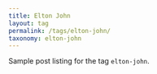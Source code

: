 ```yaml
---
title: Elton John
layout: tag
permalink: /tags/elton-john/
taxonomy: elton-john
---
```


Sample post listing for the tag `elton-john`.
